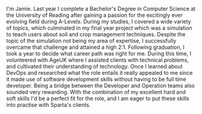 I'm Jamie. Last year I complete a Bachelor's Degree in Computer Science at the University of Reading after gaining a passion for the excitingly ever evolving field during A-Levels. During my
studies, I covered a wide variety of topics, which culminated in my final year project which was a simulation to teach users about soil and crop management techniques. Despite the topic of
 the simulation not being my area of expertise, I successfully overcame that challenge and attained a high 2:1. Following graduation, I took a year to  decide what career path was right for 
me. During this time, I volunteered with AgeUK where I assisted clients with technical problems, and cultivated their understanding of technology. Once I learned about DevOps and researched 
what the role entails it really appealed to me since it made use of software development skills without having to be full time developer. Being a bridge between the Developer and Operation teams also sounded very rewarding. With the combination
of my excellent hard and soft skills I'd be a perfect fit for the role, and I am 
eager to put these skills into practise with Sparta's clients.
